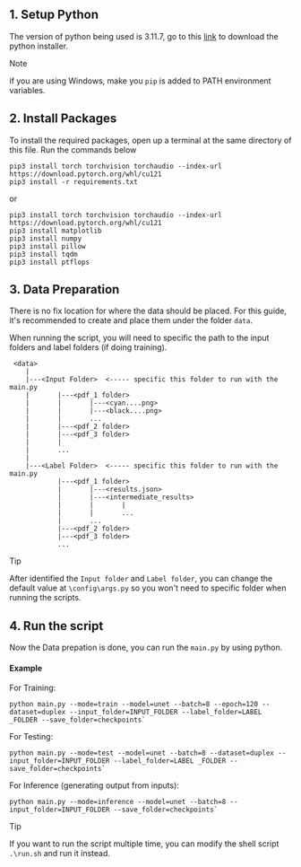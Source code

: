 ## 1. Setup Python
The version of python being used is 3.11.7, go to this [link](https://www.python.org/downloads/release/python-3117/) to download the python installer.

> [!NOTE]
> if you are using Windows, make you `pip` is added to PATH environment variables. 

## 2. Install Packages
To install the required packages, open up a terminal at the same directory of this file. Run the commands below
```
pip3 install torch torchvision torchaudio --index-url https://download.pytorch.org/whl/cu121
pip3 install -r requirements.txt
```
or 
```
pip3 install torch torchvision torchaudio --index-url https://download.pytorch.org/whl/cu121
pip3 install matplotlib
pip3 install numpy
pip3 install pillow
pip3 install tqdm
pip3 install ptflops
```

## 3. Data Preparation
There is no fix location for where the data should be placed. For this guide, it's recommended to create and place them under the folder `data`. 

When running the script, you will need to specific the path to the input folders and label folders (if doing training).

```
 <data>
    |
    |---<Input Folder>  <----- specific this folder to run with the main.py
    |       |---<pdf_1 folder>
    |       |       |---<cyan....png>
    |       |       |---<black....png>
    |       |       ...
    |       |---<pdf_2 folder>
    |       |---<pdf_3 folder>
    |       |
    |       ...
    |
    |---<Label Folder>  <----- specific this folder to run with the main.py
            |---<pdf_1 folder>
            |       |---<results.json>
            |       |---<intermediate_results>
            |       |       |
            |       |       ...
            |       ...
            |---<pdf_2 folder>
            |---<pdf_3 folder>
            ...
```

> [!TIP]
> After identified the `Input folder` and `Label folder`, you can change the default value at `\config\args.py` so you won't need to specific folder when running the scripts.

## 4.  Run the script
Now the Data prepation is done, you can run the `main.py` by using python.

#### Example
For Training:
```
python main.py --mode=train --model=unet --batch=8 --epoch=120 --dataset=duplex --input_folder=INPUT_FOLDER --label_folder=LABEL _FOLDER --save_folder=checkpoints`
```

For Testing:
```
python main.py --mode=test --model=unet --batch=8 --dataset=duplex --input_folder=INPUT_FOLDER --label_folder=LABEL _FOLDER --save_folder=checkpoints`
```

For Inference (generating output from inputs):
```
python main.py --mode=inference --model=unet --batch=8 --input_folder=INPUT_FOLDER --save_folder=checkpoints`
```

> [!TIP]
> If you want to run the script multiple time, you can modify the shell script `.\run.sh` and run it instead.